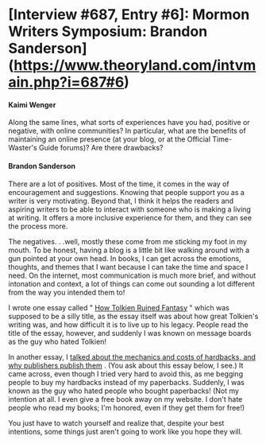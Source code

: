 # [Interview #687, Entry #6]: Mormon Writers Symposium: Brandon Sanderson](https://www.theoryland.com/intvmain.php?i=687#6)

#### Kaimi Wenger

Along the same lines, what sorts of experiences have you had, positive or negative, with online communities? In particular, what are the benefits of maintaining an online presence (at your blog, or at the Official Time-Waster's Guide forums)? Are there drawbacks?

#### Brandon Sanderson

There are a lot of positives. Most of the time, it comes in the way of encouragement and suggestions. Knowing that people support you as a writer is very motivating. Beyond that, I think it helps the readers and aspiring writers to be able to interact with someone who is making a living at writing. It offers a more inclusive experience for them, and they can see the process more.

The negatives. . .well, mostly these come from me sticking my foot in my mouth. To be honest, having a blog is a little bit like walking around with a gun pointed at your own head. In books, I can get across the emotions, thoughts, and themes that I want because I can take the time and space I need. On the internet, most communication is much more brief, and without intonation and context, a lot of things can come out sounding a lot different from the way you intended them to!

I wrote one essay called "
[How Tolkien Ruined Fantasy](http://www.brandonsanderson.com/article.php?id=22)
" which was supposed to be a silly title, as the essay itself was about how great Tolkien's writing was, and how difficult it is to live up to his legacy. People read the title of the essay, however, and suddenly I was known on message boards as the guy who hated Tolkien!

In another essay, I
[talked about the mechanics and costs of hardbacks, and why publishers publish them](http://www.brandonsanderson.com/article.php?id=38)
. (You ask about this essay below, I see.) It came across, even though I tried very hard to avoid this, as me begging people to buy my hardbacks instead of my paperbacks. Suddenly, I was known as the guy who hated people who bought paperbacks! (Not my intention at all. I even give a free book away on my website. I don't hate people who read my books; I'm honored, even if they get them for free!)

You just have to watch yourself and realize that, despite your best intentions, some things just aren't going to work like you hope they will.

